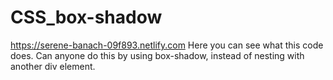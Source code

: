 # CSS_box-shadow
https://serene-banach-09f893.netlify.com
Here you can see what this code does. Can anyone do this by using box-shadow, instead of nesting with another div element.
